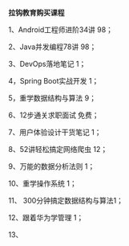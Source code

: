 **拉钩教育购买课程**



1、Android工程师进阶34讲   98；

2、Java并发编程78讲  98；

3、DevOps落地笔记  1；

4，Spring Boot实战开发 1；

5，重学数据结构与算法 9；

6、12步通关求职面试  免费；

7、用户体验设计干货笔记 1；

8、52讲轻松搞定网络爬虫 12；

9、万能的数据分析法则 1；

10、重学操作系统 1；

11、 300分钟搞定数据结构与算法1；

12、跟着华为学管理 1；

13、




